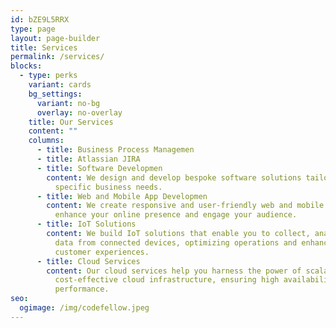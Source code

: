 ```yaml
---
id: bZE9L5RRX
type: page
layout: page-builder
title: Services
permalink: /services/
blocks:
  - type: perks
    variant: cards
    bg_settings:
      variant: no-bg
      overlay: no-overlay
    title: Our Services
    content: ""
    columns:
      - title: Business Process Managemen
      - title: Atlassian JIRA
      - title: Software Developmen
        content: We design and develop bespoke software solutions tailored to your
          specific business needs.
      - title: Web and Mobile App Developmen
        content: We create responsive and user-friendly web and mobile applications that
          enhance your online presence and engage your audience.
      - title: IoT Solutions
        content: We build IoT solutions that enable you to collect, analyze, and act on
          data from connected devices, optimizing operations and enhancing
          customer experiences.
      - title: Cloud Services
        content: Our cloud services help you harness the power of scalable and
          cost-effective cloud infrastructure, ensuring high availability and
          performance.
seo:
  ogimage: /img/codefellow.jpeg
---
```

